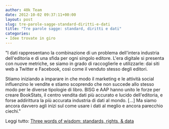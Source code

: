 ```yaml
---
author: 40k Team
date: 2012-10-02 09:37:11+00:00
layout: post
slug: tre-parole-sagge-standard-diritti-e-dati
title: "Tre parole sagge: standard, diritti e dati"
categories:
- Idee trovate in giro
---
```


"I dati rappresentano la combinazione di un problema dell'intera industria dell'editoria e di una sfida per ogni singolo editore. L'era digitale si presenta con nuove metriche, se siamo in grado di raccoglierle e utilizzarle: dai siti web a Twitter e Facebook, così come il venduto stesso degli editori. 

Stiamo iniziando a imparare in che modo il marketing e le attività social influenzino le vendite e stiamo scoprendo che non succede allo stesso modo per le diverse tipologie di libro. BISG e AAP hanno unito le forze per creare BookStats, il centro vendita dati più accurato e lucido dell'editoria, e forse addirittura la più accurata industria di dati al mondo. [...] Ma siamo ancora davvero agli inizi sul come usare i dati al meglio e ancora parecchio ciechi."

Leggi tutto: [Three words of wisdom: standards, rights, & data](http://www.idealog.com/blog/three-words-of-wisdom-standards-rights-data/?utm_source=rss&utm_medium=rss&utm_campaign=three-words-of-wisdom-standards-rights-data)
